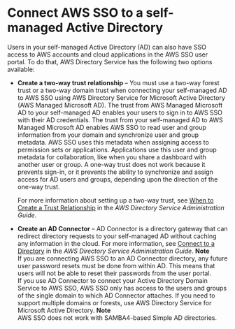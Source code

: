 # Connect AWS SSO to a self\-managed Active Directory<a name="connectonpremad"></a>

Users in your self\-managed Active Directory \(AD\) can also have SSO access to AWS accounts and cloud applications in the AWS SSO user portal\. To do that, AWS Directory Service has the following two options available:
+ **Create a two\-way trust relationship** – You must use a two\-way forest trust or a two\-way domain trust when connecting your self\-managed AD to AWS SSO using AWS Directory Service for Microsoft Active Directory \(AWS Managed Microsoft AD\)\. The trust from AWS Managed Microsoft AD to your self\-managed AD enables your users to sign in to AWS SSO with their AD credentials\. The trust from your self\-managed AD to AWS Managed Microsoft AD enables AWS SSO to read user and group information from your domain and synchronize user and group metadata\. AWS SSO uses this metadata when assigning access to permission sets or applications\. Applications use this user and group metadata for collaboration, like when you share a dashboard with another user or group\. A one\-way trust does not work because it prevents sign\-in, or it prevents the ability to synchronize and assign access for AD users and groups, depending upon the direction of the one\-way trust\.

  For more information about setting up a two\-way trust, see [When to Create a Trust Relationship](http://docs.aws.amazon.com/directoryservice/latest/admin-guide/setup_trust.html) in the *AWS Directory Service Administration Guide*\.
+ **Create an AD Connector** – AD Connector is a directory gateway that can redirect directory requests to your self\-managed AD without caching any information in the cloud\. For more information, see [Connect to a Directory](http://docs.aws.amazon.com/directoryservice/latest/admin-guide/directory_ad_connector.html) in the *AWS Directory Service Administration Guide*\.
**Note**  
If you are connecting AWS SSO to an AD Connector directory, any future user password resets must be done from within AD\. This means that users will not be able to reset their passwords from the user portal\.  
If you use AD Connector to connect your Active Directory Domain Service to AWS SSO, AWS SSO only has access to the users and groups of the single domain to which AD Connector attaches\. If you need to support multiple domains or forests, use AWS Directory Service for Microsoft Active Directory\.
**Note**  
AWS SSO does not work with SAMBA4\-based Simple AD directories\.